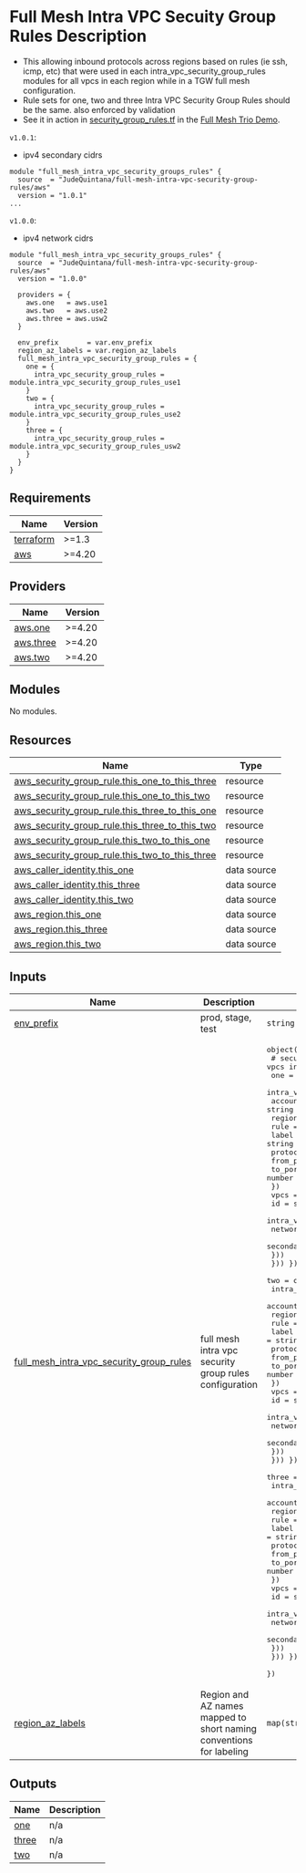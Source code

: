 # Full Mesh Intra VPC Secuity Group Rules Description
- This allowing inbound protocols across regions based on rules (ie ssh, icmp, etc) that
  were used in each intra\_vpc\_security\_group\_rules modules for all vpcs in each region while in a TGW full mesh configuration.
- Rule sets for one, two and three Intra VPC Security Group Rules should be the same. also enforced by validation
- See it in action in [security\_group\_rules.tf](https://github.com/JudeQuintana/terraform-main/blob/main/full_mesh_trio_demo/security_group_rules.tf) in the [Full Mesh Trio Demo](https://github.com/JudeQuintana/terraform-main/tree/main/full_mesh_trio_demo).

`v1.0.1`:
- ipv4 secondary cidrs
```
module "full_mesh_intra_vpc_security_groups_rules" {
  source  = "JudeQuintana/full-mesh-intra-vpc-security-group-rules/aws"
  version = "1.0.1"
...
```

`v1.0.0`:
- ipv4 network cidrs
```
module "full_mesh_intra_vpc_security_groups_rules" {
  source  = "JudeQuintana/full-mesh-intra-vpc-security-group-rules/aws"
  version = "1.0.0"

  providers = {
    aws.one   = aws.use1
    aws.two   = aws.use2
    aws.three = aws.usw2
  }

  env_prefix       = var.env_prefix
  region_az_labels = var.region_az_labels
  full_mesh_intra_vpc_security_group_rules = {
    one = {
      intra_vpc_security_group_rules = module.intra_vpc_security_group_rules_use1
    }
    two = {
      intra_vpc_security_group_rules = module.intra_vpc_security_group_rules_use2
    }
    three = {
      intra_vpc_security_group_rules = module.intra_vpc_security_group_rules_usw2
    }
  }
}
```

## Requirements

| Name | Version |
|------|---------|
| <a name="requirement_terraform"></a> [terraform](#requirement\_terraform) | >=1.3 |
| <a name="requirement_aws"></a> [aws](#requirement\_aws) | >=4.20 |

## Providers

| Name | Version |
|------|---------|
| <a name="provider_aws.one"></a> [aws.one](#provider\_aws.one) | >=4.20 |
| <a name="provider_aws.three"></a> [aws.three](#provider\_aws.three) | >=4.20 |
| <a name="provider_aws.two"></a> [aws.two](#provider\_aws.two) | >=4.20 |

## Modules

No modules.

## Resources

| Name | Type |
|------|------|
| [aws_security_group_rule.this_one_to_this_three](https://registry.terraform.io/providers/hashicorp/aws/latest/docs/resources/security_group_rule) | resource |
| [aws_security_group_rule.this_one_to_this_two](https://registry.terraform.io/providers/hashicorp/aws/latest/docs/resources/security_group_rule) | resource |
| [aws_security_group_rule.this_three_to_this_one](https://registry.terraform.io/providers/hashicorp/aws/latest/docs/resources/security_group_rule) | resource |
| [aws_security_group_rule.this_three_to_this_two](https://registry.terraform.io/providers/hashicorp/aws/latest/docs/resources/security_group_rule) | resource |
| [aws_security_group_rule.this_two_to_this_one](https://registry.terraform.io/providers/hashicorp/aws/latest/docs/resources/security_group_rule) | resource |
| [aws_security_group_rule.this_two_to_this_three](https://registry.terraform.io/providers/hashicorp/aws/latest/docs/resources/security_group_rule) | resource |
| [aws_caller_identity.this_one](https://registry.terraform.io/providers/hashicorp/aws/latest/docs/data-sources/caller_identity) | data source |
| [aws_caller_identity.this_three](https://registry.terraform.io/providers/hashicorp/aws/latest/docs/data-sources/caller_identity) | data source |
| [aws_caller_identity.this_two](https://registry.terraform.io/providers/hashicorp/aws/latest/docs/data-sources/caller_identity) | data source |
| [aws_region.this_one](https://registry.terraform.io/providers/hashicorp/aws/latest/docs/data-sources/region) | data source |
| [aws_region.this_three](https://registry.terraform.io/providers/hashicorp/aws/latest/docs/data-sources/region) | data source |
| [aws_region.this_two](https://registry.terraform.io/providers/hashicorp/aws/latest/docs/data-sources/region) | data source |

## Inputs

| Name | Description | Type | Default | Required |
|------|-------------|------|---------|:--------:|
| <a name="input_env_prefix"></a> [env\_prefix](#input\_env\_prefix) | prod, stage, test | `string` | n/a | yes |
| <a name="input_full_mesh_intra_vpc_security_group_rules"></a> [full\_mesh\_intra\_vpc\_security\_group\_rules](#input\_full\_mesh\_intra\_vpc\_security\_group\_rules) | full mesh intra vpc security group rules configuration | <pre>object({<br/>    # security rule object to allow inbound across vpcs intra-vpc security group<br/>    one = object({<br/>      intra_vpc_security_group_rules = map(object({<br/>        account_id = string<br/>        region     = string<br/>        rule = object({<br/>          label     = string<br/>          protocol  = string<br/>          from_port = number<br/>          to_port   = number<br/>        })<br/>        vpcs = map(object({<br/>          id                          = string<br/>          intra_vpc_security_group_id = string<br/>          network_cidr                = string<br/>          secondary_cidrs             = optional(list(string), [])<br/>        }))<br/>    })) })<br/>    two = object({<br/>      intra_vpc_security_group_rules = map(object({<br/>        account_id = string<br/>        region     = string<br/>        rule = object({<br/>          label     = string<br/>          protocol  = string<br/>          from_port = number<br/>          to_port   = number<br/>        })<br/>        vpcs = map(object({<br/>          id                          = string<br/>          intra_vpc_security_group_id = string<br/>          network_cidr                = string<br/>          secondary_cidrs             = optional(list(string), [])<br/>        }))<br/>    })) })<br/>    three = object({<br/>      intra_vpc_security_group_rules = map(object({<br/>        account_id = string<br/>        region     = string<br/>        rule = object({<br/>          label     = string<br/>          protocol  = string<br/>          from_port = number<br/>          to_port   = number<br/>        })<br/>        vpcs = map(object({<br/>          id                          = string<br/>          intra_vpc_security_group_id = string<br/>          network_cidr                = string<br/>          secondary_cidrs             = optional(list(string), [])<br/>        }))<br/>    })) })<br/>  })</pre> | n/a | yes |
| <a name="input_region_az_labels"></a> [region\_az\_labels](#input\_region\_az\_labels) | Region and AZ names mapped to short naming conventions for labeling | `map(string)` | n/a | yes |

## Outputs

| Name | Description |
|------|-------------|
| <a name="output_one"></a> [one](#output\_one) | n/a |
| <a name="output_three"></a> [three](#output\_three) | n/a |
| <a name="output_two"></a> [two](#output\_two) | n/a |
